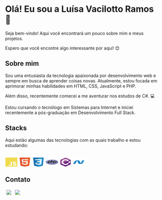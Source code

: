 # Olá! Eu sou a Luísa Vacilotto Ramos 👋
Seja bem-vindo! Aqui você encontrará um pouco sobre mim e meus projetos.

Espero que você encontre algo interessante por aqui! 😊

## Sobre mim
Sou uma entusiasta da tecnologia apaixonada por desenvolvimento web e sempre em busca de aprender coisas novas. Atualmente, estou focada em aprimorar minhas habilidades em HTML, CSS, JavaScript e PHP. 

Além disso, recentemente comecei a me aventurar nos estudos de C#. 💻

Estou cursando o tecnólogo em Sistemas para Internet e iniciei recentemente a pós-graduação em Desenvolvimento Full Stack.

## Stacks
Aqui estão algumas das tecnologias com as quais trabalho e estou estudando:

<div style="display: inline_block"><br>
  <img align="center" height="30" width="40" src="https://raw.githubusercontent.com/devicons/devicon/master/icons/javascript/javascript-plain.svg">
  <img align="center" height="30" width="40" src="https://raw.githubusercontent.com/devicons/devicon/master/icons/html5/html5-original.svg">
  <img align="center" height="30" width="40" src="https://raw.githubusercontent.com/devicons/devicon/master/icons/css3/css3-original.svg">
  <img align="center" height="30" width="40" src="https://raw.githubusercontent.com/devicons/devicon/master/icons/php/php-original.svg">
  <img align="center" height="30" width="40" src="https://raw.githubusercontent.com/devicons/devicon/master/icons/csharp/csharp-original.svg">
  <img align="center" height="30" width="40" src="https://raw.githubusercontent.com/devicons/devicon/master/icons/dot-net/dot-net-original.svg">
</div>

## Contato

<div> 
  <a href = "mailto:luvacilotto@gmail.com"><img src="https://img.icons8.com/fluent/48/000000/gmail--v2.png" style="vertical-align:top; margin:4px"></a>
  <a href="https://www.linkedin.com/in/luisavramos" target="_blank"><img src="https://img.icons8.com/color/48/000000/linkedin.png" style="vertical-align:top; margin:4px"></a>
</div>
